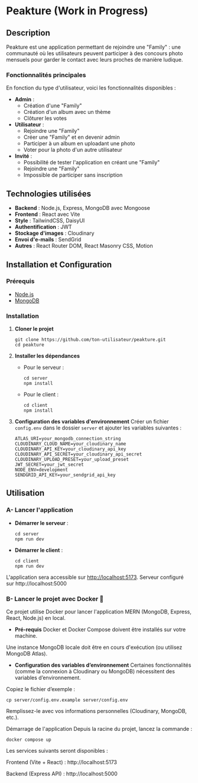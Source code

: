 # Peakture (Work in Progress)

## Description
Peakture est une application permettant de rejoindre une "Family" : une communauté où les utilisateurs peuvent participer à des concours photo mensuels pour garder le contact avec leurs proches de manière ludique.

### Fonctionnalités principales
En fonction du type d'utilisateur, voici les fonctionnalités disponibles :
- **Admin** :
  - Création d'une "Family"
  - Création d'un album avec un thème
  - Clôturer les votes
- **Utilisateur** :
  - Rejoindre une "Family"
  - Créer une "Family" et en devenir admin
  - Participer à un album en uploadant une photo
  - Voter pour la photo d'un autre utilisateur
- **Invité** :
  - Possibilité de tester l'application en créant une "Family"
  - Rejoindre une "Family"
  - Impossible de participer sans inscription

## Technologies utilisées
- **Backend** : Node.js, Express, MongoDB avec Mongoose
- **Frontend** : React avec Vite
- **Style** : TailwindCSS, DaisyUI
- **Authentification** : JWT
- **Stockage d'images** : Cloudinary
- **Envoi d'e-mails** : SendGrid
- **Autres** : React Router DOM, React Masonry CSS, Motion

## Installation et Configuration

### Prérequis
- [Node.js](https://nodejs.org/)
- [MongoDB](https://www.mongodb.com/)

### Installation
1. **Cloner le projet**
   ```
   git clone https://github.com/ton-utilisateur/peakture.git
   cd peakture
   ```

2. **Installer les dépendances**
   - Pour le serveur :
     ```
     cd server
     npm install
     ```
   - Pour le client :
     ```
     cd client
     npm install
     ```

3. **Configuration des variables d'environnement**
   Créer un fichier `config.env` dans le dossier `server` et ajouter les variables suivantes :
   ```env
   ATLAS_URI=your_mongodb_connection_string
   CLOUDINARY_CLOUD_NAME=your_cloudinary_name
   CLOUDINARY_API_KEY=your_cloudinary_api_key
   CLOUDINARY_API_SECRET=your_cloudinary_api_secret
   CLOUDINARY_UPLOAD_PRESET=your_upload_preset
   JWT_SECRET=your_jwt_secret
   NODE_ENV=development
   SENDGRID_API_KEY=your_sendgrid_api_key
   ```

## Utilisation

### A- Lancer l'application
- **Démarrer le serveur** :
  ```
  cd server
  npm run dev
  ```
- **Démarrer le client** :
  ```
  cd client
  npm run dev
  ```
L'application sera accessible sur [http://localhost:5173](http://localhost:5173).
Serveur configuré sur http://localhost:5000

### B- Lancer le projet avec Docker 🚀 
Ce projet utilise Docker pour lancer l'application MERN (MongoDB, Express, React, Node.js) en local.

- **Pré-requis**
Docker et Docker Compose doivent être installés sur votre machine.

Une instance MongoDB locale doit être en cours d'exécution (ou utilisez MongoDB Atlas).

- **Configuration des variables d’environnement**
Certaines fonctionnalités (comme la connexion à Cloudinary ou MongoDB) nécessitent des variables d’environnement.

Copiez le fichier d’exemple :
  ```
cp server/config.env.example server/config.env
  ```

Remplissez-le avec vos informations personnelles (Cloudinary, MongoDB, etc.).

Démarrage de l'application
Depuis la racine du projet, lancez la commande :

  ```
docker compose up 
  ```

Les services suivants seront disponibles :

Frontend (Vite + React) : http://localhost:5173

Backend (Express API) : http://localhost:5000



